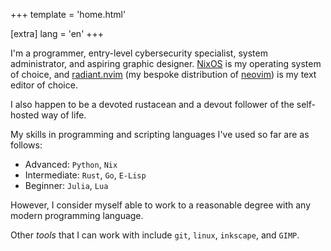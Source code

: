 +++
template = 'home.html'

[extra]
lang = 'en'
+++

<script defer src="https://analytics.eu.umami.is/script.js" data-website-id="422360e8-6821-4e32-82b2-05b380bc8cad"></script>

I'm a programmer, entry-level cybersecurity specialist, system administrator, and aspiring graphic designer.
[NixOS](https://nixos.org) is my operating system of choice, and [radiant.nvim](https://git.devraza.giize.com/devraza/radiant.nvim) (my bespoke distribution of [neovim](https://neovim.io)) is my text editor of choice.

I also happen to be a devoted rustacean and a devout follower of the self-hosted way of life.

My skills in programming and scripting languages I've used so far are as follows:
- Advanced: `Python`, `Nix` 
- Intermediate: `Rust`, `Go`, `E-Lisp`
- Beginner: `Julia`, `Lua`

However, I consider myself able to work to a reasonable degree with any modern programming language.

Other *tools* that I can work with include `git`, `linux`, `inkscape`, and `GIMP`.
